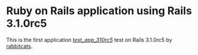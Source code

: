 # Ruby on Rails application using Rails 3.1.0rc5

This is the first application [*test_app_310rc5*](http://) test on Rails 3.1.0rc5 by [rabbitcats](http://).